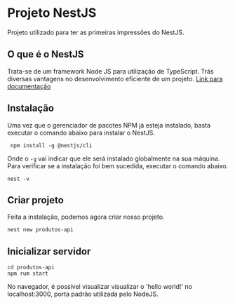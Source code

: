 # Projeto NestJS
Projeto utilizado para ter as primeiras impressões do NestJS.  
## O que é o NestJS  
Trata-se de um framework Node JS para utilização de TypeScript. Trás diversas vantagens no desenvolvimento eficiente de um projeto. 
[Link para documentação](https://docs.nestjs.com/)  

## Instalação  
Uma vez que o gerenciador de pacotes NPM já esteja instalado, basta executar o comando abaixo para instalar o NestJS.  
```terminal  
 npm install -g @nestjs/cli  
 ```  
 Onde o ```-g``` vai indicar que ele será instalado globalmente na sua máquina.  
 Para verificar se a instalação foi bem sucedida, executar o comando abaixo.  
 ```terminal  
 nest -v  
 ```  
 ## Criar projeto  
 Feita a instalação, podemos agora criar nosso projeto.  
 ```terminal  
 nest new produtos-api  
 ```  
 ## Inicializar servidor  
 ```terminal  
 cd produtos-api  
 npm rum start  
 ```  
 No navegador, é possível visualizar visualizar o 'hello world!' no localhost:3000, porta padrão utilizada pelo NodeJS.  
  

